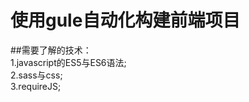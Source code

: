# 使用gule自动化构建前端项目

##需要了解的技术：<br/>
1.javascript的ES5与ES6语法; <br/>
2.sass与css; <br/>
3.requireJS; <br/>
